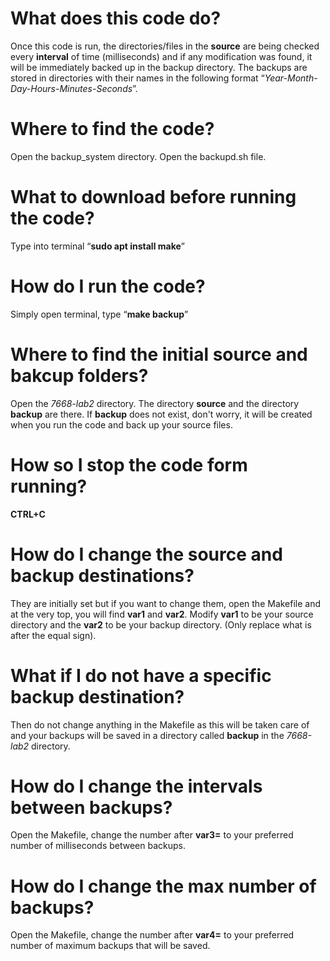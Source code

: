 # What does this code do?
Once this code is run, the directories/files in the **source** are being checked every **interval** of time (milliseconds) and if any modification was found, it will be immediately backed up in the backup directory.
The backups are stored in directories with their names in the following format “_Year-Month-Day-Hours-Minutes-Seconds_”.

# Where to find the code?
Open the backup_system directory. Open the backupd.sh file.

# What to download before running the code?
Type into terminal “**sudo apt install make**”

# How do I run the code?
Simply open terminal, type “**make backup**” 

# Where to find the initial source and bakcup folders?
Open the _7668-lab2_ directory. The directory **source** and the directory **backup** are there.
If **backup** does not exist, don't worry, it will be created when you run the code and back up your source files.

# How so I stop the code form running?
**CTRL+C**

# How do I change the source and backup destinations?
They are initially set but if you want to change them, open the Makefile and at the very top, you will find **var1** and **var2**. Modify **var1** to be your source directory and the **var2** to be your backup directory. (Only replace what is after the equal sign).

# What if I do not have a specific backup destination?
Then do not change anything in the Makefile as this will be taken care of and your backups will be saved in a directory called **backup** in the _7668-lab2_ directory.

# How do I change the intervals between backups?
Open the Makefile, change the number after **var3=** to your preferred number of milliseconds between backups.

# How do I change the max number of backups?
Open the Makefile, change the number after **var4=** to your preferred number of maximum backups that will be saved.
